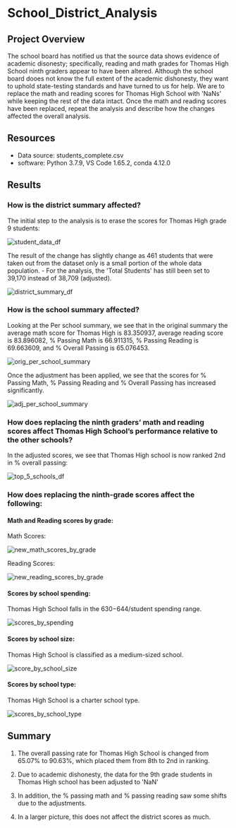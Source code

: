 # School_District_Analysis

## Project Overview

The school board has notified us that the source data shows evidence of academic disonesty; specifically, reading and math grades for Thomas High School ninth graders appear to have been altered. Although the school board dooes not know the full extent of the academic dishonesty, they want to uphold state-testing standards and have turned to us for help. We are to replace the math and reading scores for Thomas High School with 'NaNs' while keeping the rest of the data intact. Once the math and reading scores have been replaced, repeat the analysis and describe how the changes affected the overall analysis.

## Resources
- Data source: students_complete.csv
- software: Python 3.7.9, VS Code 1.65.2, conda 4.12.0

## Results


### How is the district summary affected?

The initial step to the analysis is to erase the scores for Thomas High grade 9 students:

![student_data_df](Resources/student_data_df.PNG)

The result of the change has slightly change as 461 students that were taken out from the dataset only is a small portion of the whole data population.
	- For the analysis, the 'Total Students' has still been set to 39,170 instead of 38,709 (adjusted).
		
![district_summary_df](Resources/district_summary_df.PNG)


### How is the school summary affected?

Looking at the Per school summary, we see that in the original summary the average math score for Thomas High is 83.350937, average reading score is 83.896082, % Passing Math is 66.911315, % Passing Reading is 69.663609, and % Overall Passing is 65.076453.

![orig_per_school_summary](Resources/orig_per_school_summary.PNG)

 
Once the adjustment has been applied, we see that the scores for % Passing Math, % Passing Reading and % Overall Passing has increased significantly.

![adj_per_school_summary](Resources/adj_per_school_summary.PNG)


### How does replacing the ninth graders’ math and reading scores affect Thomas High School’s performance relative to the other schools?

In the adjusted scores, we see that Thomas High school is now ranked 2nd in % overall passing:

![top_5_schools_df](Resources/top_5_schools_df.PNG)


### How does replacing the ninth-grade scores affect the following:
#### Math and Reading scores by grade:

Math Scores:

![new_math_scores_by_grade](Resources/new_math_scores_by_grade.PNG)

Reading Scores:

![new_reading_scores_by_grade](Resources/new_reading_scores_by_grade.PNG)


#### Scores by school spending:

Thomas High School falls in the $630-$644/student spending range.

![scores_by_spending](Resources/scores_by_spending.PNG)


#### Scores by school size:

Thomas High School is classified as a medium-sized school.

![score_by_school_size](Resources/score_by_school_size.PNG)


#### Scores by school type:

Thomas High School is a charter school type.

![scores_by_school_type](Resources/scores_by_school_type.PNG)


## Summary

1. The overall passing rate for Thomas High School is changed from 65.07% to 90.63%, which placed them from 8th to 2nd in ranking.

2. Due to academic dishonesty, the data for the 9th grade students in Thomas High school has been adjusted to 'NaN'

3. In addition, the % passing math and % passing reading saw some shifts due to the adjustments.

4. In a larger picture, this does not affect the district scores as much. 

